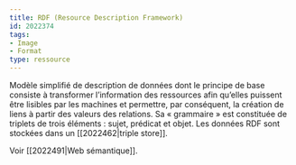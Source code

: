 ```yaml
---
title: RDF (Resource Description Framework)
id: 2022374
tags:
- Image
- Format
type: ressource
---
```


Modèle simplifié de description de données dont le principe de base consiste à transformer l’information des ressources afin qu’elles puissent être lisibles par les machines et permettre, par conséquent, la création de liens à partir des valeurs des relations. Sa « grammaire » est constituée de triplets de trois éléments : sujet, prédicat et objet. Les données RDF sont stockées dans un [[2022462|triple store]].

Voir [[2022491|Web sémantique]].

